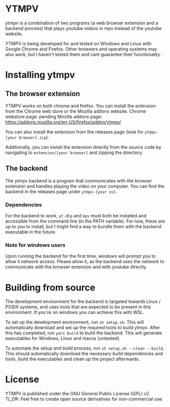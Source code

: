 # YTMPV
ytmpv is a combination of two programs (a web browser extension and a backend process) that plays youtube videos in mpv instead of the youtube website.

YTMPV is being developed for and tested on Windows and Linux with Google Chrome and Firefox. Other browsers and operating systems may also work, but I haven't tested them and cant guarantee their functionality.
# Installing ytmpv
## The browser extension
YTMPV works on both chrome and firefox. You can install the extension from the Chrome web store or the Mozilla addons website.
Chrome webstore page: pending
Mozilla addons page: https://addons.mozilla.org/en-US/firefox/addon/ytmpv/

You can also install the extension from the releases page (look for `ytmpv-[your browser].zip`).

Additionally, you can install the extension directly from the source code by navigating to `extension/[your browser]` and zipping the directory.
## The backend
The ytmpv backend is a program that communicates with the browser extension and handles playing the video on your computer. You can find the backend in the releases page under `ytmpv-[your os]`.
### Dependencies

For the backend to work, `yt-dlp` and `mpv` must both be installed and accessible from the command line (in the PATH variable). For now, these are up to you to install, but I might find a way to bundle them with the backend executable in the future.
### Note for windows users
Upon running the backend for the first time, windows will prompt you to allow it network access. Please allow it, as the backend uses the network to communicate with the browser extension and with youtube directly.
# Building from source
The development environment for the backend is targeted towards Linux / POSIX systems, and uses tools that are expected to be present in this environment. If you're on windows you can achieve this with WSL.

To set up the development environment, run `sh setup.sh`. This will automatically download and set up the required tools to build ytmpv. After this has completed, run `yarn build` to build the backend. This will generate executables for Windows, Linux and macos (untested).

To automate the setup and build process, run `sh setup.sh --clean --build`. This should automatically download the necessary build dependencies and tools, build the executables and clean up the project afterwards.
# License
YTMPV is published under the GNU General Public License (GPL) v2. TL;DR: Feel free to create open source derivatives for non-commercial use.